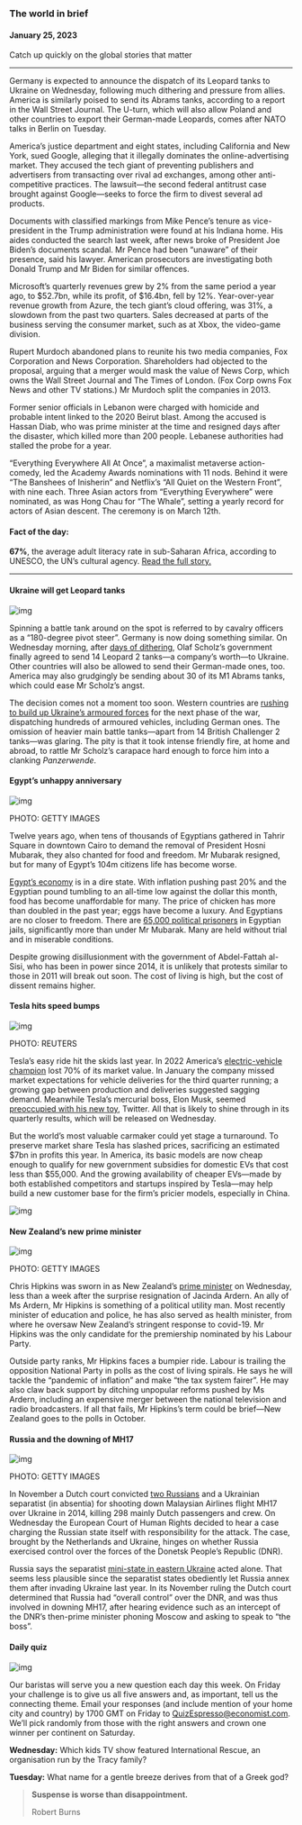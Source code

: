 ### The world in brief 

#### January 25, 2023

Catch up quickly on the global stories that matter

------

Germany is expected to announce the dispatch of its Leopard tanks to Ukraine on Wednesday, following much dithering and pressure from allies. America is similarly poised to send its Abrams tanks, according to a report in the Wall Street Journal. The U-turn, which will also allow Poland and other countries to export their German-made Leopards, comes after NATO talks in Berlin on Tuesday.

America’s justice department and eight states, including California and New York, sued Google, alleging that it illegally dominates the online-advertising market. They accused the tech giant of preventing publishers and advertisers from transacting over rival ad exchanges, among other anti-competitive practices. The lawsuit—the second federal antitrust case brought against Google—seeks to force the firm to divest several ad products.

Documents with classified markings from Mike Pence’s tenure as vice-president in the Trump administration were found at his Indiana home. His aides conducted the search last week, after news broke of President Joe Biden’s documents scandal. Mr Pence had been “unaware” of their presence, said his lawyer. American prosecutors are investigating both Donald Trump and Mr Biden for similar offences.

Microsoft’s quarterly revenues grew by 2% from the same period a year ago, to $52.7bn, while its profit, of $16.4bn, fell by 12%. Year-over-year revenue growth from Azure, the tech giant’s cloud offering, was 31%, a slowdown from the past two quarters. Sales decreased at parts of the business serving the consumer market, such as at Xbox, the video-game division.

Rupert Murdoch abandoned plans to reunite his two media companies, Fox Corporation and News Corporation. Shareholders had objected to the proposal, arguing that a merger would mask the value of News Corp, which owns the Wall Street Journal and The Times of London. (Fox Corp owns Fox News and other TV stations.) Mr Murdoch split the companies in 2013.

Former senior officials in Lebanon were charged with homicide and probable intent linked to the 2020 Beirut blast. Among the accused is Hassan Diab, who was prime minister at the time and resigned days after the disaster, which killed more than 200 people. Lebanese authorities had stalled the probe for a year.

“Everything Everywhere All At Once”, a maximalist metaverse action-comedy, led the Academy Awards nominations with 11 nods. Behind it were “The Banshees of Inisherin” and Netflix’s “All Quiet on the Western Front”, with nine each. Three Asian actors from “Everything Everywhere” were nominated, as was Hong Chau for “The Whale”, setting a yearly record for actors of Asian descent. The ceremony is on March 12th.



#### **Fact of the day**: 

**67%**, the average adult literacy rate in sub-Saharan Africa, according to UNESCO, the UN’s cultural agency. [Read the full story.](https://www.economist.com/middle-east-and-africa/2023/01/19/why-zimbabwes-schools-have-taken-to-selling-chickens)



------



#### Ukraine will get Leopard tanks

![img](https://niceboy.online/insight/public/Espresso/PHOTOS/scholz2_0.jpg)

Spinning a battle tank around on the spot is referred to by cavalry officers as a “180-degree pivot steer”. Germany is now doing something similar. On Wednesday morning, after [days of dithering](https://www.economist.com/europe/2023/01/20/a-meeting-in-germany-approves-more-arms-for-ukraine-but-no-leopard-tanks), Olaf Scholz’s government finally agreed to send 14 Leopard 2 tanks—a company’s worth—to Ukraine. Other countries will also be allowed to send their German-made ones, too. America may also grudgingly be sending about 30 of its M1 Abrams tanks, which could ease Mr Scholz’s angst.

The decision comes not a moment too soon. Western countries are [rushing to build up Ukraine’s armoured forces](https://www.economist.com/europe/2023/01/22/what-western-armour-gives-ukraine-in-the-next-round-of-the-war) for the next phase of the war, dispatching hundreds of armoured vehicles, including German ones. The omission of heavier main battle tanks—apart from 14 British Challenger 2 tanks—was glaring. The pity is that it took intense friendly fire, at home and abroad, to rattle Mr Scholz’s carapace hard enough to force him into a clanking *Panzerwende*.



#### Egypt’s unhappy anniversary

![img](https://niceboy.online/insight/public/Espresso/PHOTOS/20230128_dap313.jpg)

PHOTO: GETTY IMAGES

Twelve years ago, when tens of thousands of Egyptians gathered in Tahrir Square in downtown Cairo to demand the removal of President Hosni Mubarak, they also chanted for food and freedom. Mr Mubarak resigned, but for many of Egypt’s 104m citizens life has become worse.

[Egypt’s economy](https://www.economist.com/middle-east-and-africa/2022/04/21/why-egypt-isnt-open-for-business) is in a dire state. With inflation pushing past 20% and the Egyptian pound tumbling to an all-time low against the dollar this month, food has become unaffordable for many. The price of chicken has more than doubled in the past year; eggs have become a luxury. And Egyptians are no closer to freedom. There are [65,000 political prisoners](https://www.economist.com/middle-east-and-africa/2022/07/18/egypt-locks-up-terrorists-but-wont-say-which-terror-group-they-belong-to) in Egyptian jails, significantly more than under Mr Mubarak. Many are held without trial and in miserable conditions.

Despite growing disillusionment with the government of Abdel-Fattah al-Sisi, who has been in power since 2014, it is unlikely that protests similar to those in 2011 will break out soon. The cost of living is high, but the cost of dissent remains higher.



#### Tesla hits speed bumps

![img](https://niceboy.online/insight/public/Espresso/PHOTOS/20230128_dap314.jpg)

PHOTO: REUTERS

Tesla’s easy ride hit the skids last year. In 2022 America’s [electric-vehicle champion](https://www.economist.com/business/2023/01/04/investors-conclude-that-tesla-is-a-carmaker-not-a-tech-firm) lost 70% of its market value. In January the company missed market expectations for vehicle deliveries for the third quarter running; a growing gap between production and deliveries suggested sagging demand. Meanwhile Tesla’s mercurial boss, Elon Musk, seemed [preoccupied with his new toy](https://www.economist.com/united-states/2022/12/01/elon-musk-is-showing-what-a-waste-of-time-twitter-can-be), Twitter. All that is likely to shine through in its quarterly results, which will be released on Wednesday.

But the world’s most valuable carmaker could yet stage a turnaround. To preserve market share Tesla has slashed prices, sacrificing an estimated $7bn in profits this year. In America, its basic models are now cheap enough to qualify for new government subsidies for domestic EVs that cost less than $55,000. And the growing availability of cheaper EVs—made by both established competitors and startups inspired by Tesla—may help build a new customer base for the firm’s pricier models, especially in China.

![img](https://niceboy.online/insight/public/Espresso/PHOTOS/20230128_DAC50.jpg)



#### New Zealand’s new prime minister

![img](https://niceboy.online/insight/public/Espresso/PHOTOS/20230128_dap315.jpg)

PHOTO: GETTY IMAGES

Chris Hipkins was sworn in as New Zealand’s [prime minister](https://www.economist.com/asia/2023/01/23/jacinda-arderns-successor-is-unveiled) on Wednesday, less than a week after the surprise resignation of Jacinda Ardern. An ally of Ms Ardern, Mr Hipkins is something of a political utility man. Most recently minister of education and police, he has also served as health minister, from where he oversaw New Zealand’s stringent response to covid-19. Mr Hipkins was the only candidate for the premiership nominated by his Labour Party.

Outside party ranks, Mr Hipkins faces a bumpier ride. Labour is trailing the opposition National Party in polls as the cost of living spirals. He says he will tackle the “pandemic of inflation” and make “the tax system fairer”. He may also claw back support by ditching unpopular reforms pushed by Ms Ardern, including an expensive merger between the national television and radio broadcasters. If all that fails, Mr Hipkins’s term could be brief—New Zealand goes to the polls in October.



#### Russia and the downing of MH17

![img](https://niceboy.online/insight/public/Espresso/PHOTOS/20230128_dap317.jpg)

PHOTO: GETTY IMAGES

In November a Dutch court convicted [two Russians](https://www.economist.com/europe/2020/03/08/the-dutch-put-four-men-on-trial-for-shooting-down-flight-mh17) and a Ukrainian separatist (in absentia) for shooting down Malaysian Airlines flight MH17 over Ukraine in 2014, killing 298 mainly Dutch passengers and crew. On Wednesday the European Court of Human Rights decided to hear a case charging the Russian state itself with responsibility for the attack. The case, brought by the Netherlands and Ukraine, hinges on whether Russia exercised control over the forces of the Donetsk People’s Republic (DNR).

Russia says the separatist [mini-state in eastern Ukraine](https://www.economist.com/the-economist-explains/2022/02/15/why-donetsk-and-luhansk-are-at-the-heart-of-the-ukraine-crisis) acted alone. That seems less plausible since the separatist states obediently let Russia annex them after invading Ukraine last year. In its November ruling the Dutch court determined that Russia had “overall control” over the DNR, and was thus involved in downing MH17, after hearing evidence such as an intercept of the DNR’s then-prime minister phoning Moscow and asking to speak to “the boss”.



#### Daily quiz

![img](https://niceboy.online/insight/public/Espresso/PHOTOS/QuizNEW_37_44.jpeg)

Our baristas will serve you a new question each day this week. On Friday your challenge is to give us all five answers and, as important, tell us the connecting theme. Email your responses (and include mention of your home city and country) by 1700 GMT on Friday to [QuizEspresso@economist.com](https://mail.google.com/mail/?view=cm&fs=1&tf=1&to=QuizEspresso@economist.com). We’ll pick randomly from those with the right answers and crown one winner per continent on Saturday.

**Wednesday:** Which kids TV show featured International Rescue, an organisation run by the Tracy family?

**Tuesday:** What name for a gentle breeze derives from that of a Greek god?



> **Suspense is worse than disappointment.**
>
> Robert Burns

